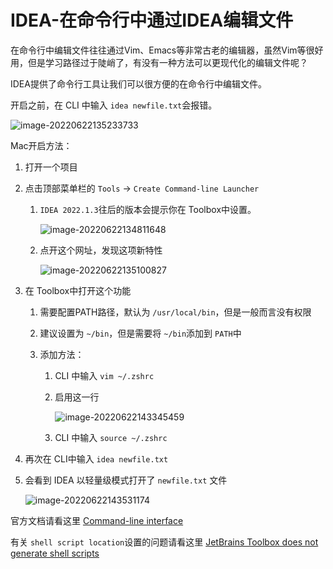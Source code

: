# IDEA-在命令行中通过IDEA编辑文件

在命令行中编辑文件往往通过Vim、Emacs等非常古老的编辑器，虽然Vim等很好用，但是学习路径过于陡峭了，有没有一种方法可以更现代化的编辑文件呢？

IDEA提供了命令行工具让我们可以很方便的在命令行中编辑文件。

开启之前，在 CLI 中输入 `idea newfile.txt`会报错。

![image-20220622135233733](https://holon-image.oss-cn-beijing.aliyuncs.com/20220622135233ojeL95.png)

Mac开启方法：

1. 打开一个项目

2. 点击顶部菜单栏的 `Tools` -> `Create Command-line Launcher`

   1. `IDEA 2022.1.3`往后的版本会提示你在 Toolbox中设置。

      ![image-20220622134811648](https://holon-image.oss-cn-beijing.aliyuncs.com/20220622134811cPshEP.png)

   2. 点开这个网址，发现这项新特性

      ![image-20220622135100827](https://holon-image.oss-cn-beijing.aliyuncs.com/20220622135100tGgGh0.png)

3. 在 Toolbox中打开这个功能

   1. 需要配置PATH路径，默认为 `/usr/local/bin`，但是一般而言没有权限

   2. 建议设置为 `~/bin`，但是需要将 `~/bin`添加到 `PATH`中

   3. 添加方法：

      1. CLI 中输入 `vim ~/.zshrc` 

      2. 启用这一行

         ![image-20220622143345459](https://holon-image.oss-cn-beijing.aliyuncs.com/20220622143345ubXd4o.png)

      3. CLI 中输入 `source ~/.zshrc`

4. 再次在 CLI中输入 `idea newfile.txt`

5. 会看到 IDEA 以轻量级模式打开了 `newfile.txt` 文件

   ![image-20220622143531174](https://holon-image.oss-cn-beijing.aliyuncs.com/20220622143531EIcTd1.png)

官方文档请看这里 [Command-line interface](https://www.jetbrains.com/help/idea/working-with-the-ide-features-from-command-line.html)

有关 `shell script location`设置的问题请看这里 [JetBrains Toolbox does not generate shell scripts](https://youtrack.jetbrains.com/issue/TBX-4495/JetBrains-Toolbox-does-not-generate-shell-scripts)